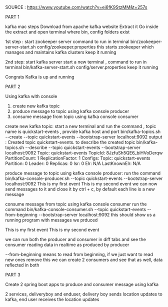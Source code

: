 SOURCE : https://www.youtube.com/watch?v=ei6fK9StzMM&t=257s

PART 1

kafka mac steps
Download from apache kafka website
Extract it
Go inside the extract and open terminal where bin, config folders exist

1st step : start zookeeper server
command to run in terminal
bin/zookeeper-server-start.sh config/zookeeper.properties 
this starts zookeeper which manages and maintains kafka clusters
keep it running

2nd step: start kafka server
start a new terminal , command to run in terminal
bin/kafka-server-start.sh config/server.properties
keep it running

Congrats Kafka is up and running


PART 2

Using kafka with console
1. create new kafka topic
2. produce message to topic using kafka console producer
3. consume message from topic using kafka console consumer


create new kafka topic:
start a new terminal and run the command , topic name is quickstart-events , provide kafka host and port
bin/kafka-topics.sh --create --topic quickstart-events --bootstrap-server localhost:9092
output : Created topic quickstart-events.
to describe the created topic
bin/kafka-topics.sh --describe --topic quickstart-events --bootstrap-server localhost:9092
Topic: quickstart-events	TopicId: 8JzfuSh5QE6_biHVoDerqw	PartitionCount: 1	ReplicationFactor: 1	Configs: 
	Topic: quickstart-events	Partition: 0	Leader: 0	Replicas: 0	Isr: 0	Elr: N/A	LastKnownElr: N/A

produce message to topic using kafka console producer:
run the command
bin/kafka-console-producer.sh --topic quickstart-events --bootstrap-server localhost:9092
This is my first event
This is my second event
we can now send messages to it and close it by ctrl + c, by default each line is a new message

consume message from topic using kafka console consumer
run the command
bin/kafka-console-consumer.sh --topic quickstart-events --from-beginning --bootstrap-server localhost:9092
this should show us a running program with messages we prduced

This is my first event
This is my second event

we can run both the producer and consumer in diff tabs and see the consumer reading data in realtime as produced by producer

--from-beginning means to read from beginning, if we just want to read new ones remove this
we can create 2 consumers and see that as well, data reflected in both


PART 3

Create 2 spring boot apps to produce and consumer message using kafka

2 services, deliveryboy and enduser, delivery boy sends location updates to kafka, end user receives the location updates
